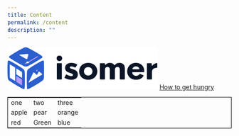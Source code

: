 ```yaml
---
title: Content
permalink: /content
description: ""
---
```

![](/images/isomer-logo.svg)
[How to get hungry](https://www.youtube.com/watch?v=lpFAg9LuVqc)


<style>
	table { 
	border: 1px solid black;
}

</style>
<table style="width:100%">
  <tr>
    <td>one</td>
    <td>two</td>
    <td>three</td>
  </tr>
	<tr>
    <td>apple</td>
    <td>pear</td>
    <td>orange</td>
  </tr>
	<tr>
    <td>red</td>
    <td>Green</td>
    <td>blue</td>
  </tr>
</table>
